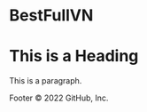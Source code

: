 # BestFullVN
<html lang="vi_VN">
<heat>
<title></title>
</heat>
<body>

<h1>This is a Heading</h1>
<p>This is a paragraph.</p>

</body>
</html>
Footer
© 2022 GitHub, Inc.

